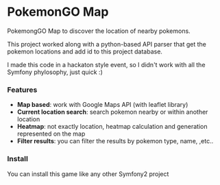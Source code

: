 PokemonGO Map
=============

PokemongGO Map to discover the location of nearby pokemons.

This project worked along with a python-based API parser that get the pokemon locations and add id to this project database.

I made this code in a hackaton style event, so I didn't work with all the Symfony phylosophy, just quick :)

### Features

- **Map based**: work with Google Maps API (with leaflet library)
- **Current location search**: search pokemon nearby or within another location
- **Heatmap**: not exactly location, heatmap calculation and generation represented on the map
- **Filter results**: you can filter the results by pokemon type, name, ,etc..


### Install

You can install this game like any other Symfony2 project